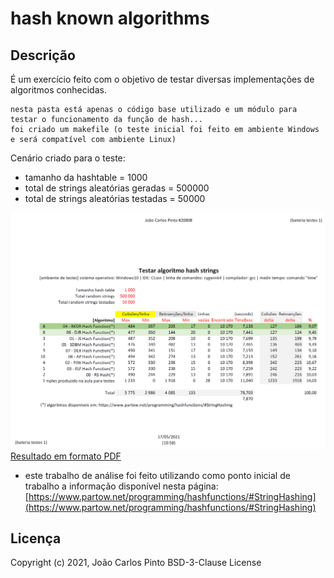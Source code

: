 ﻿# hash known algorithms

## Descrição

É um exercício feito com o objetivo de testar diversas implementações de algoritmos conhecidas.

```
nesta pasta está apenas o código base utilizado e um módulo para testar o funcionamento da função de hash...
foi criado um makefile (o teste inicial foi feito em ambiente Windows e será compatível com ambiente Linux)
```

Cenário criado para o teste:
- tamanho da hashtable = 1000
- total de strings aleatórias geradas = 500000
- total de strings aleatórias testadas = 50000

![resultado dos testes efetuados](res/hash_known_algorithms_bateria_testes_publicar.png)
[Resultado em formato PDF](hash_known_algorithms_bateria_testes_publicar.pdf)


- este trabalho de análise foi feito utilizando como ponto inicial de trabalho a informação disponível nesta página:[https://www.partow.net/programming/hashfunctions/#StringHashing](https://www.partow.net/programming/hashfunctions/#StringHashing)



## Licença

Copyright (c) 2021, João Carlos Pinto
BSD-3-Clause License

